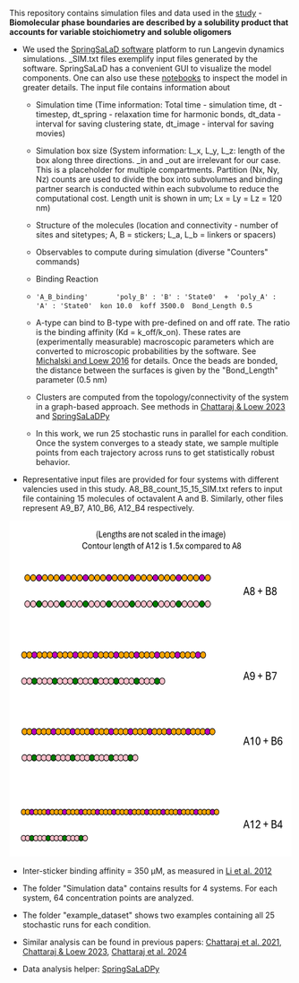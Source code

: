 This repository contains simulation files and data used in the [study](https://www.biorxiv.org/content/10.1101/2025.08.27.672390v1) - **Biomolecular phase boundaries are described by a solubility product that accounts for variable stoichiometry and soluble oligomers**

- We used the [SpringSaLaD software](https://vcell.org/ssalad) platform to run Langevin dynamics simulations. _SIM.txt files exemplify input files generated by the software. SpringSaLaD has a convenient GUI to visualize the model components. One can also use these [notebooks](https://github.com/SpringSaLaDpy/SpringSaLaDpy_demo/blob/main/Examples/analysis(Nephrin-Nck-NWasp).ipynb) to inspect the model in greater details. The input file contains information about
  - Simulation time (Time information: Total time - simulation time, dt - timestep, dt_spring - relaxation time for harmonic bonds, dt_data - interval for saving clustering state, dt_image - interval for saving movies)
    
  - Simulation box size (System information: L_x, L_y, L_z: length of the box along three directions. _in and _out are irrelevant for our case. This is a placeholder for multiple compartments. Partition (Nx, Ny, Nz) counts are used to divide the box into subvolumes and binding partner search is conducted within each subvolume to reduce the computational cost. Length unit is shown in um; Lx = Ly = Lz = 120 nm)
    
  - Structure of the molecules (location and connectivity - number of sites and sitetypes; A, B = stickers; L_a, L_b = linkers or spacers)
    
  - Observables to compute during simulation (diverse "Counters" commands)
    
  - Binding Reaction
  -     'A_B_binding'       'poly_B' : 'B' : 'State0'  +  'poly_A' : 'A' : 'State0'  kon 10.0  koff 3500.0  Bond_Length 0.5
  - A-type can bind to B-type with pre-defined on and off rate. The ratio is the binding affinity (Kd = k_off/k_on). These rates are (experimentally measurable) macroscopic parameters which are converted to microscopic probabilities by the software. See [Michalski and Loew 2016](https://pmc.ncbi.nlm.nih.gov/articles/PMC4744174/) for details. Once the beads are bonded, the distance between the surfaces is given by the "Bond_Length" parameter (0.5 nm)
    
  - Clusters are computed from the topology/connectivity of the system in a graph-based approach. See methods in [Chattaraj & Loew 2023](https://github.com/achattaraj/maximal_Solubility_product/tree/main/springsalad) and [SpringSaLaDPy](https://github.com/SpringSaLaDpy/SpringSaLaDpy_demo)
    
  - In this work, we run 25 stochastic runs in parallel for each condition. Once the system converges to a steady state, we sample multiple points from each trajectory across runs to get statistically robust behavior.  

- Representative input files are provided for four systems with different valencies used in this study. A8_B8_count_15_15_SIM.txt refers to input file containing 15 molecules of octavalent A and B. Similarly, other files represent A9_B7, A10_B6, A12_B4 respectively. 


<p align="center">
  <img src="https://github.com/achattaraj/softSP_theory/blob/main/Chain_summary.jpg" alt="Molecular structure" width="600" height="600" >
</p>


- Inter-sticker binding affinity = 350 µM, as measured in [Li et al. 2012](https://pmc.ncbi.nlm.nih.gov/articles/PMC3343696/) 

- The folder "Simulation data" contains results for 4 systems. For each system, 64 concentration points are analyzed.
  
- The folder "example_dataset" shows two examples containing all 25 stochastic runs for each condition. 

- Similar analysis can be found in previous papers: [Chattaraj et al. 2021](https://elifesciences.org/articles/67176), [Chattaraj & Loew 2023](https://www.cell.com/biophysj/fulltext/S0006-3495(23)00209-6), [Chattaraj et al. 2024](https://www.molbiolcell.org/doi/full/10.1091/mbc.E24-01-0030)

- Data analysis helper: [SpringSaLaDPy](https://github.com/SpringSaLaDpy/SpringSaLaDpy_demo)

  

